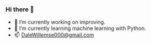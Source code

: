### Hi there 👋

- 🔭 I’m currently working on improving.
- 🌱 I’m currently learning machine learning with Python.
- 📫 DaleWillemse000@gmail.com

<img src="https://github-readme-stats.vercel.app/api?username=DaleWillemse&include_all_commits=true&count_private=true&show_icons=true&line_height=20&title_color=FAF3E3&icon_color=2234AE&text_color=FF9F29&bg_color=0,000000,1A4D2E" alt="">  
